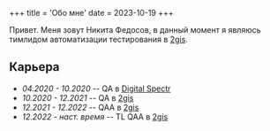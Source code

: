+++
title = 'Обо мне'
date = 2023-10-19
+++

Привет. Меня зовут Никита Федосов, в данный момент я являюсь тимлидом автоматизации тестирования в [2gis](https://2gis.ru).

## Карьера
* *04.2020 - 10.2020*     -- QA в [Digital Spectr](https://digital-spectr.ru/)
* *10.2020 - 12.2021*     -- QA в [2gis](https://2gis.ru)
* *12.2021 - 12.2022*     -- QAA в [2gis](https://2gis.ru)
* *12.2022 - наст. время* -- TL QAA в [2gis](https://2gis.ru)
